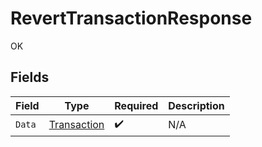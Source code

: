 # RevertTransactionResponse

OK


## Fields

| Field                                             | Type                                              | Required                                          | Description                                       |
| ------------------------------------------------- | ------------------------------------------------- | ------------------------------------------------- | ------------------------------------------------- |
| `Data`                                            | [Transaction](../../models/shared/transaction.md) | :heavy_check_mark:                                | N/A                                               |
